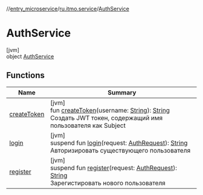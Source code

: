 //[entry_microservice](../../../index.md)/[ru.itmo.service](../index.md)/[AuthService](index.md)

# AuthService

[jvm]\
object [AuthService](index.md)

## Functions

| Name | Summary |
|---|---|
| [createToken](create-token.md) | [jvm]<br>fun [createToken](create-token.md)(username: [String](https://kotlinlang.org/api/core/kotlin-stdlib/kotlin/-string/index.html)): [String](https://kotlinlang.org/api/core/kotlin-stdlib/kotlin/-string/index.html)<br>Создать JWT токен, содержащий имя пользователя как Subject |
| [login](login.md) | [jvm]<br>suspend fun [login](login.md)(request: [AuthRequest](../../ru.itmo.dto.api/-auth-request/index.md)): [String](https://kotlinlang.org/api/core/kotlin-stdlib/kotlin/-string/index.html)<br>Авторизировать существующего пользователя |
| [register](register.md) | [jvm]<br>suspend fun [register](register.md)(request: [AuthRequest](../../ru.itmo.dto.api/-auth-request/index.md)): [String](https://kotlinlang.org/api/core/kotlin-stdlib/kotlin/-string/index.html)<br>Зарегистировать нового пользователя |